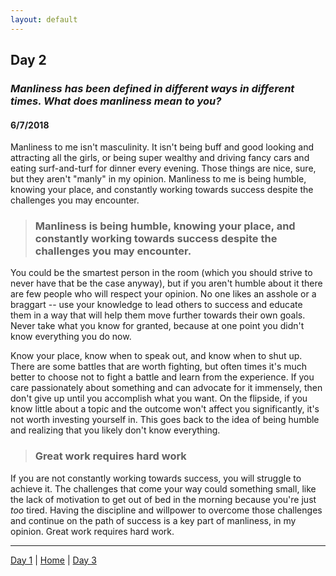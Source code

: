 ```yaml
---
layout: default
---
```


## Day 2
### *Manliness has been defined in different ways in different times. What does manliness mean to you?*
#### 6/7/2018

Manliness to me isn't masculinity. It isn't being buff and good looking and attracting all the girls, or being super wealthy and driving fancy cars and eating surf-and-turf for dinner every evening. Those things are nice, sure, but they aren't "manly" in my opinion. Manliness to me is being humble, knowing your place, and constantly working towards success despite the challenges you may encounter.

> ### Manliness is being humble, knowing your place, and constantly working towards success despite the challenges you may encounter.

You could be the smartest person in the room (which you should strive to never have that be the case anyway), but if you aren't humble about it there are few people who will respect your opinion. No one likes an asshole or a braggart -- use your knowledge to lead others to success and educate them in a way that will help them move further towards their own goals. Never take what you know for granted, because at one point you didn't know everything you do now.

Know your place, know when to speak out, and know when to shut up. There are some battles that are worth fighting, but often times it's much better to choose not to fight a battle and learn from the experience. If you care passionately about something and can advocate for it immensely, then don't give up until you accomplish what you want. On the flipside, if you know little about a topic and the outcome won't affect you significantly, it's not worth investing yourself in. This goes back to the idea of being humble and realizing that you likely don't know everything.

> ### Great work requires hard work

If you are not constantly working towards success, you will struggle to achieve it. The challenges that come your way could something small, like the lack of motivation to get out of bed in the morning because you're just *too* tired. Having the discipline and willpower to overcome those challenges and continue on the path of success is a key part of manliness, in my opinion. Great work requires hard work.

---
[Day 1](.day-1) | [Home](./) | [Day 3](.day-3)